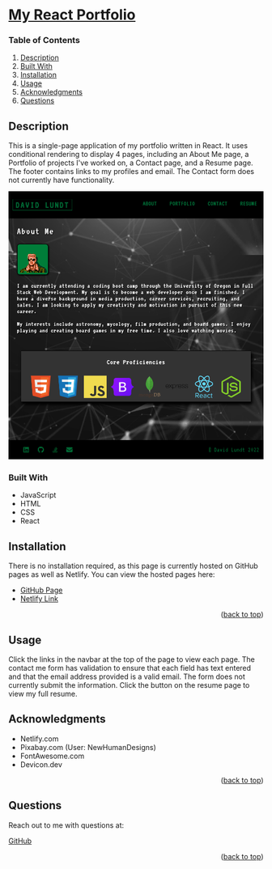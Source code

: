 
<div id="top"></div>



# [My React Portfolio](https://github.com/apatheticjedi/david-l-react-portfolio)

### Table of Contents

1. [Description](#description)
2. [Built With](#built-with)
3. [Installation](#installation)
4. [Usage](#usage)
5. [Acknowledgments](#acknowledgments)
6. [Questions](#questions)

## Description

This is a single-page application of my portfolio written in React. It uses conditional rendering to display 4 pages, including an About Me page, a Portfolio of projects I've worked on, a Contact page, and a Resume page. The footer contains links to my profiles and email. The Contact form does not currently have functionality.

![Portfolio Screenshot](./src/assets/portfolio-screenshot.png)

### Built With


* JavaScript
* HTML
* CSS
* React 

## Installation

There is no installation required, as this page is currently hosted on GitHub pages as well as Netlify. You can view the hosted pages here: 

* [GitHub Page](https://apatheticjedi.github.io/david-l-react-portfolio/)
* [Netlify Link](https://davidlundt.netlify.app/)

<p align="right">(<a href="#top">back to top</a>)</p>

## Usage

Click the links in the navbar at the top of the page to view each page. The contact me form has validation to ensure that each field has text entered and that the email address provided is a valid email. The form does not currently submit the information. Click the button on the resume page to view my full resume.

## Acknowledgments

* Netlify.com
* Pixabay.com (User: NewHumanDesigns)
* FontAwesome.com
* Devicon.dev


<p align="right">(<a href="#top">back to top</a>)</p>



## Questions

Reach out to me with questions at:

[GitHub](https://github.com/apatheticjedi)



<p align="right">(<a href="#top">back to top</a>)</p>
